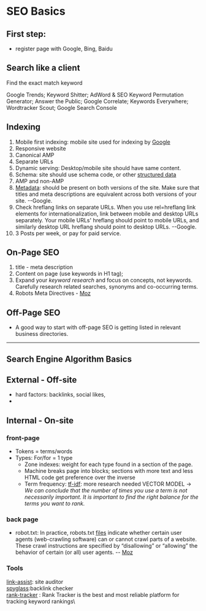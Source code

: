 # SEO Basics 


## First step:
* register page with Google, Bing, Baidu


## Search like a client

Find the exact match keyword

Google Trends;
Keyword Shitter;
AdWord & SEO Keyword Permutation Generator;
Answer the Public;
Google Correlate;
Keywords Everywhere;
Wordtracker Scout;
Google Search Console


## Indexing
1. Mobile first indexing: mobile site used for indexing by [Google](https://developers.google.com/search/mobile-sites/mobile-first-indexing)
2. Responsive website
3. Canonical AMP
4. Separate URLs
5. Dynamic serving: Desktop/mobile site should have same content. 
6. Schema: site should use schema code, or other [structured data](https://search.google.com/structured-data/testing-tool/u/0/)
7. AMP and non-AMP
8. [Metadata](https://developers.google.com/search/mobile-sites/mobile-first-indexing#best-practices): should be present on both versions of the site. Make sure that titles and meta descriptions are equivalent across both versions of your site. --Google. 
9. Check hreflang links on separate URLs. When you use rel=hreflang link elements for internationalization, link between mobile and desktop URLs separately. Your mobile URLs' hreflang should point to mobile URLs, and similarly desktop URL hreflang should point to desktop URLs. --Google.
10. 3 Posts per week, or pay for paid service.


## On-Page SEO
1. title - meta description 
2. Content on page (use keywords in H1 tag); 
3. Expand your *keyword research* and focus on concepts, not keywords. Carefully research related searches, synonyms and co-occurring terms. 
4. Robots Meta Directives - [Moz](https://moz.com/learn/seo/robots-meta-directives)

## Off-Page SEO
* A good way to start with off-page SEO is getting listed in relevant business directories.



<hr>

## Search Engine Algorithm Basics

## External - Off-site
* hard factors: backlinks, social likes,
* 
## Internal - On-site

### front-page
* Tokens = terms/words
* Types: For/for = 1 type
    * Zone indexes: weight for each type found in a section of the page.
    * Machine breaks page into blocks; sections with more text and less HTML code get preference over the inverse
    * Term frequency: [tf-idf](https://en.wikipedia.org/wiki/Tf%E2%80%93idf): more research needed VECTOR MODEL -> _We can conclude that the number of times you use a term is not necessarily important. It is important to find the right balance for the terms you want to rank._



### back page
* robot.txt: In practice, robots.txt [files](https://moz.com/blog/interactive-guide-to-robots-txt) indicate whether certain user agents (web-crawling software) can or cannot crawl parts of a website. These crawl instructions are specified by “disallowing” or “allowing” the behavior of certain (or all) user agents. -- [Moz](https://moz.com/learn/seo/robotstxt)


### Tools
[link-assist](https://www.link-assistant.com/website-auditor/?utm_source=searchengineland&utm_medium=google-updates&utm_campaign=searchengineland&utm_content=website-auditor-link1): site auditor\
[spyglass](https://www.link-assistant.com/seo-spyglass/?utm_source=searchengineland&utm_medium=google-updates&utm_campaign=searchengineland&utm_content=seo-spyglass):backlink checker\
[rank-tracker](https://www.ranktracker.com/) : Rank Tracker is the best and most reliable platform for tracking keyword rankings\